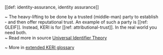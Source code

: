 [[def: identity-assurance, identity assurance]]

~ The heavy-lifting to be done by a trusted (middle-man) party to establish - and then offer reputational trust. An example of such a party is [[ref: GLEIF]]. Instead, KERI is for [[ref: attributional-trust]]. In the real world you need both.  
~ Read more in source [Universal Identifier Theory](https://github.com/SmithSamuelM/Papers/blob/master/whitepapers/IdentifierTheory_web.pdf)

~ More in <a href="https://weboftrust.github.io/WOT-terms/docs/glossary/identity-assurance">extended KERI glossary</a>
